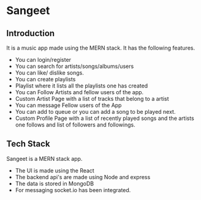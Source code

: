 # Sangeet

## Introduction
 It is a music app made using the MERN stack. It has the following features.
- You can login/register
- You can search for artists/songs/albums/users
- You can like/ dislike songs.
- You can create playlists
- Playlist where it lists all the playlists one has created
- You can Follow Artists and fellow users of the app.
- Custom Artist Page with a list of tracks that belong to a artist
- You can message Fellow users of the App
- You can add to queue or you can add a song to be played next.
- Custom Profile Page with a list of recently played songs and the artists one follows and list of followers and followings.

## Tech Stack 
Sangeet is a MERN stack app.
- The UI is made using the React
- The backend api's are made using Node and express
- The data is stored in MongoDB
- For messaging socket.io has been integrated.
